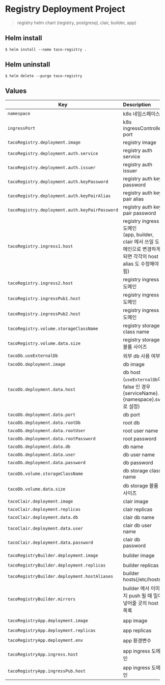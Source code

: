 Registry Deployment Project
===========================

> registry helm chart
> (registry, postgresql, clair, builder, app)

## Helm install
```
$ helm install --name taco-registry .
```

## Helm uninstall
```
$ helm delete --purge taco-registry
```

## Values
| Key | Description | Example |
|---|:---|:---|
| `namespace` | k8s 네임스페이스 | `taco-registry` |
| `ingressPort` | k8s ingressController port | `30080` |
| `tacoRegistry.deployment.image` | registry image | `registry:2` |
| `tacoRegistry.deployment.auth.service` | registry auth service | `taco-registry` |
| `tacoRegistry.deployment.auth.issuer` | registry auth issuer | `taco-registry` |
| `tacoRegistry.deployment.auth.keyPassword` | registry auth key password | `taco-registry` |
| `tacoRegistry.deployment.auth.keyPairAlias` | registry auth key pair alias | `servercert` |
| `tacoRegistry.deployment.auth.keyPairPassword` | registry auth key pair password | `taco-registry` |
| `tacoRegistry.ingress1.host` | registry ingress 도메인<br>(app, builder, clair 에서 쓰일 도메인으로 변경하게 되면 각각의 host alias 도 수정해야 됨)  | `taco-registry.com` |
| `tacoRegistry.ingress2.host` | registry ingress 도메인 | `taco-registry.com` |
| `tacoRegistry.ingressPub1.host` | registry ingress 도메인 | `taco-registry.com` |
| `tacoRegistry.ingressPub2.host` | registry ingress 도메인 | `taco-registry.com` |
| `tacoRegistry.volume.storageClassName` | registry storage class name | `netapp` |
| `tacoRegistry.volume.data.size` | registry storage 볼륨 사이즈 | `10Gi` |
| `tacoDb.useExternalDb` | 외부 db 사용 여부 | `false` |
| `tacoDb.deployment.image` | db image | `postgress:latest` |
| `tacoDb.deployment.data.host` | db host (`useExternalDb`이 false 인 경우 {serviceName}.{namespace}.svc로 설정)  | `taco-db.default.svc` |
| `tacoDb.deployment.data.port` | db port | `5432` |
| `tacoDb.deployment.data.rootDb` | root db | `postgres` |
| `tacoDb.deployment.data.rootUser` | root user name | `postgres` |
| `tacoDb.deployment.data.rootPassword` | root password | `postgres1234` |
| `tacoDb.deployment.data.db` | db name | `registry` |
| `tacoDb.deployment.data.user` | db user name | `registry` |
| `tacoDb.deployment.data.password` | db password | `registry1234` |
| `tacoDb.volume.storageClassName` | db storage class name | `netapp` |
| `tacoDb.volume.data.size` | db storage 볼륨 사이즈 | `10Gi` |
| `tacoClair.deployment.image` | clair image | `quay.io/coreos/clair:latest` |
| `tacoClair.deployment.replicas` | clair replicas | `1` |
| `tacoClair.deployment.data.db` | clair db name | `clair` |
| `tacoClair.deployment.data.user` | clair db user name | `clair` |
| `tacoClair.deployment.data.password` | clair db password | `clair` |
| `tacoRegistryBuilder.deployment.image` | builder image | `boozer83/taco-registry-builder:latest` |
| `tacoRegistryBuilder.deployment.replicas` | builder replicas | `1` |
| `tacoRegistryBuilder.deployment.hostAliases` | builder hosts(/etc/hosts) | `` |
| `tacoRegistryBuilder.mirrors` | builder 에서 이미지 push 될 때 밀어 넣어줄 곳의 host 목록 | `` |
| `tacoRegistryApp.deployment.image` | app image | `boozer83/taco-registry-app:latest` |
| `tacoRegistryApp.deployment.replicas` | app replicas | `1` |
| `tacoRegistryApp.deployment.env` | app 환경변수 | `- name: KEYCLOAK_CLIENT_ID`<br>`value: "registry"` |
| `tacoRegistryApp.ingress.host` | app ingress 도메인 | `taco.com` |
| `tacoRegistryApp.ingressPub.host` | app ingress 도메인 | `taco.com` |

